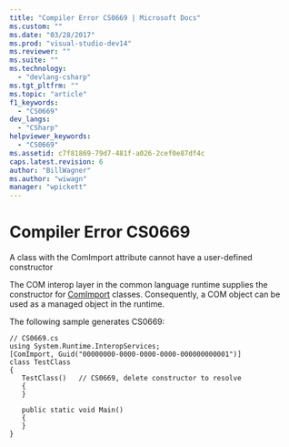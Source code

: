 ```yaml
---
title: "Compiler Error CS0669 | Microsoft Docs"
ms.custom: ""
ms.date: "03/28/2017"
ms.prod: "visual-studio-dev14"
ms.reviewer: ""
ms.suite: ""
ms.technology: 
  - "devlang-csharp"
ms.tgt_pltfrm: ""
ms.topic: "article"
f1_keywords: 
  - "CS0669"
dev_langs: 
  - "CSharp"
helpviewer_keywords: 
  - "CS0669"
ms.assetid: c7f81869-79d7-481f-a026-2cef0e87df4c
caps.latest.revision: 6
author: "BillWagner"
ms.author: "wiwagn"
manager: "wpickett"
---
```

# Compiler Error CS0669
A class with the ComImport attribute cannot have a user-defined constructor  
  
 The COM interop layer in the common language runtime supplies the constructor for [ComImport](frlrfSystemRuntimeInteropServicesComImportAttributeClassTopic) classes. Consequently, a COM object can be used as a managed object in the runtime.  
  
 The following sample generates CS0669:  
  
```  
// CS0669.cs  
using System.Runtime.InteropServices;  
[ComImport, Guid("00000000-0000-0000-0000-000000000001")]  
class TestClass  
{  
   TestClass()   // CS0669, delete constructor to resolve  
   {  
   }  
  
   public static void Main()  
   {  
   }  
}  
```
